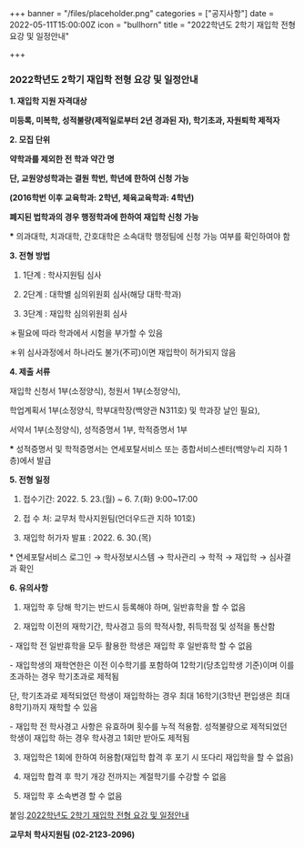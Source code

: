 +++
banner = "/files/placeholder.png"
categories = ["공지사항"]
date = 2022-05-11T15:00:00Z
icon = "bullhorn"
title = "2022학년도 2학기 재입학 전형 요강 및 일정안내"

+++
### 2022학년도 2학기 재입학 전형 요강 및 일정안내


**1. 재입학 지원 자격대상**

**미등록, 미복학, 성적불량(제적일로부터 2년 경과된 자), 학기초과, 자원퇴학 제적자**

**2. 모집 단위**

**약학과를 제외한 전 학과 약간 명**

**단, 교원양성학과는 결원 학번, 학년에 한하여 신청 가능**

**(2016학번 이후 교육학과: 2학년, 체육교육학과: 4학년)**

**폐지된 법학과의 경우 행정학과에 한하여 재입학 신청 가능**

__*__ 의과대학, 치과대학, 간호대학은 소속대학 행정팀에 신청 가능 여부를 확인하여야 함

**3. 전형 방법**

1) 1단계 : 학사지원팀 심사

2) 2단계 : 대학별 심의위원회 심사(해당 대학·학과)

3) 3단계 : 재입학 심의위원회 심사

＊필요에 따라 학과에서 시험을 부가할 수 있음

＊위 심사과정에서 하나라도 불가(不可)이면 재입학이 허가되지 않음

**4. 제출 서류**

재입학 신청서 1부(소정양식), 청원서 1부(소정양식),

학업계획서 1부(소정양식, 학부대학장(백양관 N311호) 및 학과장 날인 필요),

서약서 1부(소정양식), 성적증명서 1부, 학적증명서 1부

__*__ 성적증명서 및 학적증명서는 연세포탈서비스 또는 종합서비스센터(백양누리 지하 1층)에서 발급

**5. 전형 일정**

1) 접수기간: 2022. 5. 23.(월) \~ 6. 7.(화) 9:00\~17:00

2) 접 수 처: 교무처 학사지원팀(언더우드관 지하 101호)

3) 재입학 허가자 발표 : 2022. 6. 30.(목)

\* 연세포탈서비스 로그인 → 학사정보시스템 → 학사관리 → 학적 → 재입학 → 심사결과 확인

**6. 유의사항**

1) 재입학 후 당해 학기는 반드시 등록해야 하며, 일반휴학을 할 수 없음

2) 재입학 이전의 재학기간, 학사경고 등의 학적사항, 취득학점 및 성적을 통산함

\- 재입학 전 일반휴학을 모두 활용한 학생은 재입학 후 일반휴학 할 수 없음

\- 재입학생의 재학연한은 이전 이수학기를 포함하여 12학기(당초입학생 기준)이며 이를 초과하는 경우 학기초과로 제적됨

단, 학기초과로 제적되었던 학생이 재입학하는 경우 최대 16학기(3학년 편입생은 최대 8학기)까지 재학할 수 있음

\- 재입학 전 학사경고 사항은 유효하며 횟수를 누적 적용함. 성적불량으로 제적되었던 학생이 재입학 하는 경우 학사경고 1회만 받아도 제적됨

3) 재입학은 1회에 한하여 허용함(재입학 합격 후 포기 시 또다리 재입학을 할 수 없음)

4) 재입학 합격 후 학기 개강 전까지는 계절학기를 수강할 수 없음

5) 재입학 후 소속변경 할 수 없음

붙임.[2022학년도 2학기 재입학 전형 요강 및 일정안내](/files/2022-2.zip)

**교무처 학사지원팀 (02-2123-2096)**
